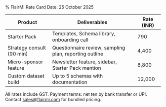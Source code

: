 % FlairMI Rate Card
Date: 25 October 2025

| Product | Deliverables | Rate (INR) |
|---------|--------------|------------|
| Starter Pack | Templates, Schema library, onboarding call | 790 |
| Strategy consult (90 min) | Questionnaire review, sampling plan, reporting outline | 4,400 |
| Micro-sponsor feature | Newsletter feature, sidebar, Starter Pack mention | 8,800 |
| Custom dataset build | Up to 5 schemas with documentation | 12,000 |

All rates include GST. Payment terms: net ten by bank transfer or UPI. Contact sales@flairmi.com for bundled pricing.
